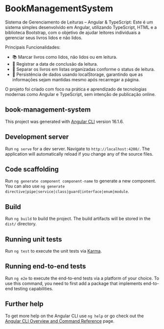 # BookManagementSystem
Sistema de Gerenciamento de Leituras – Angular & TypeScript:
Este é um sistema simples desenvolvido em Angular, utilizando TypeScript, HTML e a biblioteca Bootstrap, com o objetivo de ajudar leitores individuais a gerenciar seus livros lidos e não lidos.

Principais Funcionalidades:
* 📚 Marcar livros como lidos, não lidos ou em leitura.
* 📅 Registrar a data de conclusão da leitura.
* 📂 Separar os livros em listas organizadas conforme o status de leitura.
* 💾 Persistência de dados usando localStorage, garantindo que as informações sejam mantidas mesmo após recarregar a página.

O projeto foi criado com foco na prática e aprendizado de tecnologias modernas como Angular e TypeScript, sem intenção de publicação online.

## book-management-system
This project was generated with [Angular CLI](https://github.com/angular/angular-cli) version 16.1.6.

## Development server

Run `ng serve` for a dev server. Navigate to `http://localhost:4200/`. The application will automatically reload if you change any of the source files.

## Code scaffolding

Run `ng generate component component-name` to generate a new component. You can also use `ng generate directive|pipe|service|class|guard|interface|enum|module`.

## Build

Run `ng build` to build the project. The build artifacts will be stored in the `dist/` directory.

## Running unit tests

Run `ng test` to execute the unit tests via [Karma](https://karma-runner.github.io).

## Running end-to-end tests

Run `ng e2e` to execute the end-to-end tests via a platform of your choice. To use this command, you need to first add a package that implements end-to-end testing capabilities.

## Further help

To get more help on the Angular CLI use `ng help` or go check out the [Angular CLI Overview and Command Reference](https://angular.io/cli) page.
